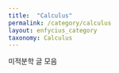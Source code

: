 ```yaml
---
title:  "Calculus"
permalink: /category/calculus
layout: enfycius_category
taxonomy: Calculus
---
```


미적분학 글 모음

